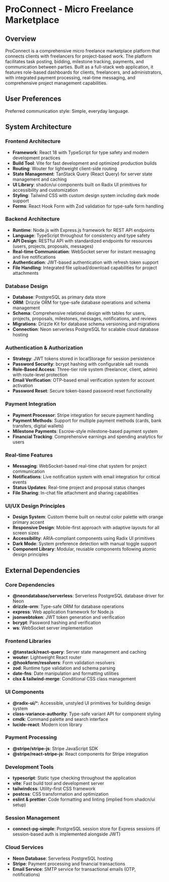 # ProConnect - Micro Freelance Marketplace

## Overview

ProConnect is a comprehensive micro freelance marketplace platform that connects clients with freelancers for project-based work. The platform facilitates task posting, bidding, milestone tracking, payments, and communication between parties. Built as a full-stack web application, it features role-based dashboards for clients, freelancers, and administrators, with integrated payment processing, real-time messaging, and comprehensive project management capabilities.

## User Preferences

Preferred communication style: Simple, everyday language.

## System Architecture

### Frontend Architecture
- **Framework**: React 18 with TypeScript for type safety and modern development practices
- **Build Tool**: Vite for fast development and optimized production builds
- **Routing**: Wouter for lightweight client-side routing
- **State Management**: TanStack Query (React Query) for server state management and caching
- **UI Library**: shadcn/ui components built on Radix UI primitives for accessibility and customization
- **Styling**: Tailwind CSS with custom design system including dark mode support
- **Forms**: React Hook Form with Zod validation for type-safe form handling

### Backend Architecture  
- **Runtime**: Node.js with Express.js framework for REST API endpoints
- **Language**: TypeScript throughout for consistency and type safety
- **API Design**: RESTful API with standardized endpoints for resources (users, projects, proposals, messages)
- **Real-time Communication**: WebSocket server for instant messaging and live notifications
- **Authentication**: JWT-based authentication with refresh token support
- **File Handling**: Integrated file upload/download capabilities for project attachments

### Database Design
- **Database**: PostgreSQL as primary data store
- **ORM**: Drizzle ORM for type-safe database operations and schema management  
- **Schema**: Comprehensive relational design with tables for users, projects, proposals, milestones, messages, notifications, and reviews
- **Migrations**: Drizzle Kit for database schema versioning and migrations
- **Connection**: Neon serverless PostgreSQL for scalable cloud database hosting

### Authentication & Authorization
- **Strategy**: JWT tokens stored in localStorage for session persistence
- **Password Security**: bcrypt hashing with configurable salt rounds
- **Role-Based Access**: Three-tier role system (freelancer, client, admin) with route-level protection
- **Email Verification**: OTP-based email verification system for account activation
- **Password Reset**: Secure token-based password reset functionality

### Payment Integration
- **Payment Processor**: Stripe integration for secure payment handling
- **Payment Methods**: Support for multiple payment methods (cards, bank transfers, digital wallets)
- **Milestone Payments**: Escrow-style milestone-based payment system
- **Financial Tracking**: Comprehensive earnings and spending analytics for users

### Real-time Features  
- **Messaging**: WebSocket-based real-time chat system for project communication
- **Notifications**: Live notification system with email integration for critical events
- **Status Updates**: Real-time project and proposal status changes
- **File Sharing**: In-chat file attachment and sharing capabilities

### UI/UX Design Principles
- **Design System**: Custom theme built on neutral color palette with orange primary accent
- **Responsive Design**: Mobile-first approach with adaptive layouts for all screen sizes
- **Accessibility**: ARIA-compliant components using Radix UI primitives
- **Dark Mode**: System preference detection with manual toggle support
- **Component Library**: Modular, reusable components following atomic design principles

## External Dependencies

### Core Dependencies
- **@neondatabase/serverless**: Serverless PostgreSQL database driver for Neon
- **drizzle-orm**: Type-safe ORM for database operations
- **express**: Web application framework for Node.js
- **jsonwebtoken**: JWT token generation and verification
- **bcrypt**: Password hashing and verification
- **ws**: WebSocket server implementation

### Frontend Libraries
- **@tanstack/react-query**: Server state management and caching
- **wouter**: Lightweight React router
- **@hookform/resolvers**: Form validation resolvers
- **zod**: Runtime type validation and schema parsing
- **date-fns**: Date manipulation and formatting utilities
- **clsx & tailwind-merge**: Conditional CSS class management

### UI Components
- **@radix-ui/***: Accessible, unstyled UI primitives for building design system
- **class-variance-authority**: Type-safe variant API for component styling
- **cmdk**: Command palette and search interface
- **lucide-react**: Modern icon library

### Payment Processing
- **@stripe/stripe-js**: Stripe JavaScript SDK
- **@stripe/react-stripe-js**: React components for Stripe integration

### Development Tools
- **typescript**: Static type checking throughout the application
- **vite**: Fast build tool and development server
- **tailwindcss**: Utility-first CSS framework
- **postcss**: CSS transformation and optimization
- **eslint & prettier**: Code formatting and linting (implied from shadcn/ui setup)

### Session Management
- **connect-pg-simple**: PostgreSQL session store for Express sessions (if session-based auth is implemented alongside JWT)

### Cloud Services
- **Neon Database**: Serverless PostgreSQL hosting
- **Stripe**: Payment processing and financial transactions
- **Email Service**: SMTP service for transactional emails (OTP, notifications)